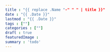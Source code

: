 ```yaml
---
title : "{{ replace .Name "-" " " | title }}" 
date : "{{ .Date }}" 
lastmod : "{{ .Date }}" 
tags : [""] 
categories : [""]
draft : true
featuredImage :
summary : 'todo'
---
```

